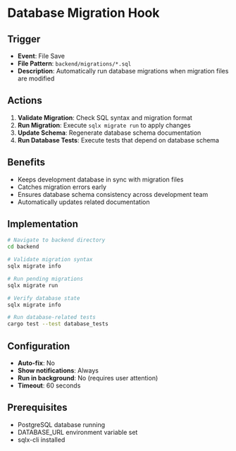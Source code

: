 # Database Migration Hook

## Trigger
- **Event**: File Save
- **File Pattern**: `backend/migrations/*.sql`
- **Description**: Automatically run database migrations when migration files are modified

## Actions
1. **Validate Migration**: Check SQL syntax and migration format
2. **Run Migration**: Execute `sqlx migrate run` to apply changes
3. **Update Schema**: Regenerate database schema documentation
4. **Run Database Tests**: Execute tests that depend on database schema

## Benefits
- Keeps development database in sync with migration files
- Catches migration errors early
- Ensures database schema consistency across development team
- Automatically updates related documentation

## Implementation
```bash
# Navigate to backend directory
cd backend

# Validate migration syntax
sqlx migrate info

# Run pending migrations
sqlx migrate run

# Verify database state
sqlx migrate info

# Run database-related tests
cargo test --test database_tests
```

## Configuration
- **Auto-fix**: No
- **Show notifications**: Always
- **Run in background**: No (requires user attention)
- **Timeout**: 60 seconds

## Prerequisites
- PostgreSQL database running
- DATABASE_URL environment variable set
- sqlx-cli installed